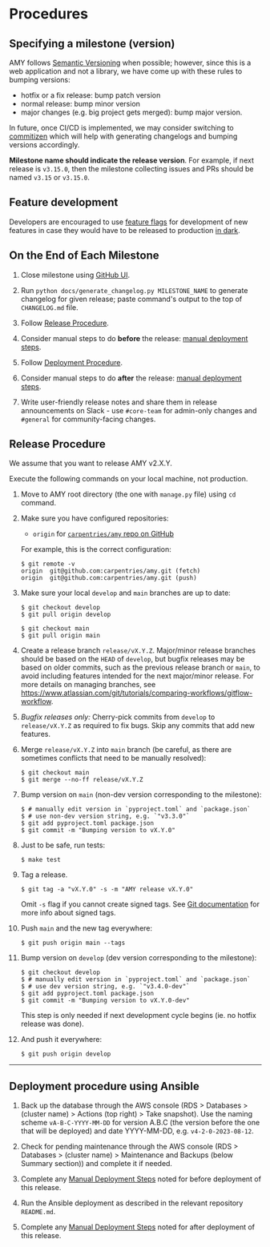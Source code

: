 # Procedures

## Specifying a milestone (version)

AMY follows [Semantic Versioning](https://semver.org/) when possible; however, since this
is a web application and not a library, we have come up with these rules to bumping versions:

* hotfix or a fix release: bump patch version
* normal release: bump minor version
* major changes (e.g. big project gets merged): bump major version.

In future, once CI/CD is implemented, we may consider switching to [commitizen](https://github.com/commitizen/cz-cli)
which will help with generating changelogs and bumping versions accordingly.

**Milestone name should indicate the release version**. For example, if next release is
`v3.15.0`, then the milestone collecting issues and PRs should be named `v3.15` or `v3.15.0`.

## Feature development

Developers are encouraged to use
[feature flags](https://launchdarkly.com/blog/what-are-feature-flags/) for development
of new features in case they would have to be released to production
[in dark](https://www.flagship.io/glossary/dark-launch/).

## On the End of Each Milestone

1. Close milestone using [GitHub UI](https://github.com/carpentries/amy/milestones).

2. Run `python docs/generate_changelog.py MILESTONE_NAME` to generate changelog for given
   release; paste command's output to the top of `CHANGELOG.md` file.

3. Follow [Release Procedure](#release-procedure).

4. Consider manual steps to do **before** the release: [manual deployment steps](./manual_deployment_steps.md).

5. Follow [Deployment Procedure](#deployment-procedure-using-ansible).

6. Consider manual steps to do **after** the release: [manual deployment steps](./manual_deployment_steps.md).

7. Write user-friendly release notes and share them in release announcements on Slack - use `#core-team` for admin-only changes and `#general` for community-facing changes.

## Release Procedure

We assume that you want to release AMY v2.X.Y.

Execute the following commands on your local machine, not production.

1.  Move to AMY root directory (the one with `manage.py` file) using `cd` command.

2.  Make sure you have configured repositories:

    - `origin` for [`carpentries/amy` repo on GitHub](https://github.com/carpentries/amy)

    For example, this is the correct configuration:

        $ git remote -v
        origin	git@github.com:carpentries/amy.git (fetch)
        origin	git@github.com:carpentries/amy.git (push)

3.  Make sure your local `develop` and `main` branches are up to date:

        $ git checkout develop
        $ git pull origin develop

        $ git checkout main
        $ git pull origin main

4. Create a release branch `release/vX.Y.Z`. Major/minor release branches should be based on the `HEAD` of `develop`, but bugfix releases may be based on older commits, such as the previous release branch or `main`, to avoid including features intended for the next major/minor release. For more details on managing branches, see https://www.atlassian.com/git/tutorials/comparing-workflows/gitflow-workflow.

5. *Bugfix releases only:* Cherry-pick commits from `develop` to `release/vX.Y.Z` as required to fix bugs. Skip any commits that add new features.

6.  Merge `release/vX.Y.Z` into `main` branch (be careful, as there are sometimes conflicts that need to be manually resolved):

        $ git checkout main
        $ git merge --no-ff release/vX.Y.Z

7.  Bump version on `main` (non-dev version corresponding to the milestone):

        $ # manually edit version in `pyproject.toml` and `package.json`
        $ # use non-dev version string, e.g. `"v3.3.0"`
        $ git add pyproject.toml package.json
        $ git commit -m "Bumping version to vX.Y.0"

8.  Just to be safe, run tests:

        $ make test

9.  Tag a release.

        $ git tag -a "vX.Y.0" -s -m "AMY release vX.Y.0"

    Omit `-s` flag if you cannot create signed tags.
    See [Git documentation](https://git-scm.com/book/tr/v2/Git-Tools-Signing-Your-Work) for more info about signed tags.

10. Push `main` and the new tag everywhere:

        $ git push origin main --tags

11. Bump version on `develop` (dev version corresponding to the milestone):

        $ git checkout develop
        $ # manually edit version in `pyproject.toml` and `package.json`
        $ # use dev version string, e.g. `"v3.4.0-dev"`
        $ git add pyproject.toml package.json
        $ git commit -m "Bumping version to vX.Y.0-dev"

    This step is only needed if next development cycle begins (ie. no hotfix release was done).

12. And push it everywhere:

        $ git push origin develop

---

## Deployment procedure using Ansible

1. Back up the database through the AWS console (RDS > Databases > (cluster name) > Actions (top right) > Take snapshot). Use the naming scheme `vA-B-C-YYYY-MM-DD` for version A.B.C (the version before the one that will be deployed) and date YYYY-MM-DD, e.g. `v4-2-0-2023-08-12`.

2. Check for pending maintenance through the AWS console (RDS > Databases > (cluster name) > Maintenance and Backups (below Summary section)) and complete it if needed.

3. Complete any [Manual Deployment Steps](./manual_deployment_steps.md) noted for before deployment of this release.

4. Run the Ansible deployment as described in the relevant repository `README.md`.

5. Complete any [Manual Deployment Steps](./manual_deployment_steps.md) noted for after deployment of this release.
